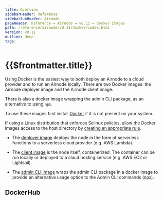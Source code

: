 ```yaml
---
title: Overview
sidebarHeader: Reference
sidebarSubHeader: Airnode
pageHeader: Reference → Airnode → v0.11 → Docker Images
path: /reference/airnode/v0.11/docker/index.html
version: v0.11
outline: deep
tags:
---
```


<VersionWarning/>

<PageHeader/>

<SearchHighlight/>

<FlexStartTag/>

# {{$frontmatter.title}}

Using Docker is the easiest way to both deploy an Airnode to a cloud provider
and to run an Airnode locally. There are two Docker images: the Airnode deployer
image and the Airnode client image.

There is also a docker image wrapping the admin CLI package, as an alternative
to using `npx`.

To use these images first install [Docker](https://docs.docker.com/get-docker/)
if it is not present on your system.

If using a Linux distribution that enforces Selinux policies, allow the Docker
images access to the host directory by
[creating an appropriate rule](https://stackoverflow.com/questions/24288616/permission-denied-on-accessing-host-directory-in-docker).

- The [deployer image](/reference/airnode/v0.11/docker/deployer-image.md)
  deploys the node in the form of serverless functions to a serverless cloud
  provider (e.g. AWS Lambda).

- The [client image](/reference/airnode/v0.11/docker/client-image.md) is the
  node itself, containerized. The container can be run locally or deployed to a
  cloud hosting service (e.g. AWS EC2 or Lightsail).

- The [admin CLI image](/reference/airnode/v0.11/docker/admin-cli-image.md)
  wraps the admin CLI package in a docker image to provide an alternative usage
  option to the Admin CLI commands (npx).

## DockerHub

<DockerHubImages/>

<FlexEndTag/>
